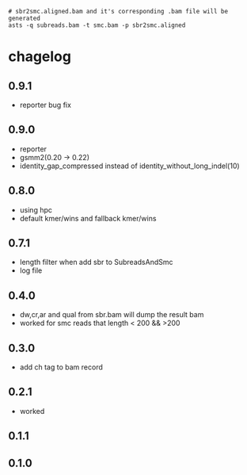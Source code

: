 ```
# sbr2smc.aligned.bam and it's corresponding .bam file will be generated
asts -q subreads.bam -t smc.bam -p sbr2smc.aligned
```

# chagelog

## 0.9.1

* reporter bug fix

## 0.9.0

* reporter
* gsmm2(0.20 -> 0.22)
* identity_gap_compressed instead of identity_without_long_indel(10)

## 0.8.0

* using hpc
* default kmer/wins and fallback kmer/wins


## 0.7.1

* length filter when add sbr to SubreadsAndSmc
* log file

## 0.4.0

* dw,cr,ar and qual from sbr.bam will dump the result bam
* worked for smc reads that length < 200 && >200

## 0.3.0

* add ch tag to bam record

## 0.2.1

* worked

## 0.1.1

## 0.1.0

